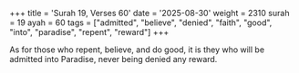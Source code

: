 +++
title = 'Surah 19, Verses 60'
date = '2025-08-30'
weight = 2310
surah = 19
ayah = 60
tags = ["admitted", "believe", "denied", "faith", "good", "into", "paradise", "repent", "reward"]
+++

As for those who repent, believe, and do good, it is they who will be admitted into Paradise, never being denied any reward.